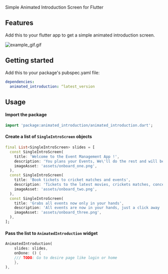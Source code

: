 Simple Animated Introduction Screen for Flutter

## Features

Add this to your flutter app to get a simple animated introduction screen.

![example_gif.gif](assets/example_gif.gif)


## Getting started

Add this to your package's pubspec.yaml file:

```yaml
dependencies:
  animated_introduction: ^latest_version
```

## Usage

#### Import the package

```dart
import 'package:animated_introduction/animated_introduction.dart';
```

#### Create a list of `SingleIntroScreen` objects

```dart
final List<SingleIntroScreen> slides = [
  const SingleIntroScreen(
    title: 'Welcome to the Event Management App !',
    description: 'You plans your Events, We\'ll do the rest and will be the best! Guaranteed!  ',
    imageAsset: 'assets/onboard_one.png',
  ),
  const SingleIntroScreen(
    title: 'Book tickets to cricket matches and events',
    description: 'Tickets to the latest movies, crickets matches, concerts, comedy shows, plus lots more !',
    imageAsset: 'assets/onboard_two.png',
  ),
  const SingleIntroScreen(
    title: 'Grabs all events now only in your hands',
    description: 'All events are now in your hands, just a click away ! ',
    imageAsset: 'assets/onboard_three.png',
  ),
];
```

#### Pass the list to `AnimatedIntroduction` widget

```dart
AnimatedIntroduction(
    slides: slides,
    onDone: () {
    /// TODO: Go to desire page like login or home
    },
),
```





